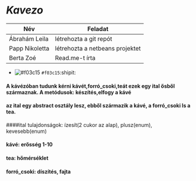 # _Kavezo_
| Név  | Feladat |
| ------------- | ------------- |
| Ábrahám Leila | létrehozta a git repót  |
| Papp Nikoletta  | létrehozta a netbeans projektet  |
| Berta Zoé  | Read.me-t írta |
- ![#f03c15](https://www.iconsdb.com/icons/download/color/f03c15/circle-16.png) `#f03c15`:shipit:
#### A kávézóban tudunk kérni kávét,forró_csoki,teát ezek egy ital ősből származnak. A metódusok: készítés,elfogy a kávé
#### az ital egy abstract osztály lesz, ebből származik a kávé, a forró_csoki ls a tea. 
####ital tulajdonságok: ízesít(2 cukor az alap), plusz(enum), kevesebb(enum)
#### kávé: erősség 1-10
#### tea: hőmérséklet
#### forró_csoki: díszítés, fajta

